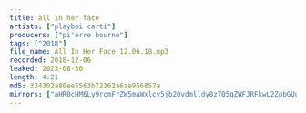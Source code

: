 ```yaml
---
title: all in her face
artists: ["playboi carti"]
producers: ["pi'erre bourne"]
tags: ["2018"]
file_name: All In Her Face 12.06.18.mp3
recorded: 2018-12-06
leaked: 2023-08-30
length: 4:21
md5: 324302a80ee5563b72162a6ae956857a
mirrors: ["aHR0cHM6Ly9rcmFrZW5maWxlcy5jb20vdmlldy8zT05qZWFJRFkwL2ZpbGUuaHRtbA==", "aHR0cHM6Ly9kYnJlZS5vcmcvdi8wY2I0MjI="]
---
```

